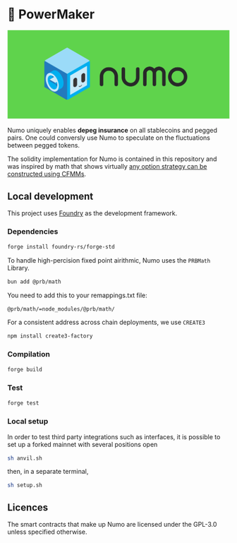 # 🤖 PowerMaker

![numo_banner](images/numo_readme.png)

Numo uniquely enables **depeg insurance** on all stablecoins and pegged pairs. One could conversly use Numo to speculate on the fluctuations between pegged tokens.  

The solidity implementation for Numo is contained in this repository and was inspired by math that shows virtually [any option strategy can be constructed using CFMMs](https://arxiv.org/abs/2103.14769). 

## Local development

This project uses [Foundry](https://github.com/foundry-rs/foundry) as the development framework.

### Dependencies

```bash
forge install foundry-rs/forge-std
```
To handle high-percision fixed point airithmic, Numo uses the `PRBMath` Library.
```bash
bun add @prb/math
```
You need to add this to your remappings.txt file:

```
@prb/math/=node_modules/@prb/math/
```
For a consistent address across chain deployments, we use `CREATE3`
```bash
npm install create3-factory
```

### Compilation

```bash
forge build
```

### Test

```bash
forge test
```

### Local setup

In order to test third party integrations such as interfaces, it is possible to set up a forked mainnet with several positions open

```bash
sh anvil.sh
```

then, in a separate terminal,

```bash
sh setup.sh
```

## Licences

The smart contracts that make up Numo are licensed under the GPL-3.0 unless specified otherwise.
